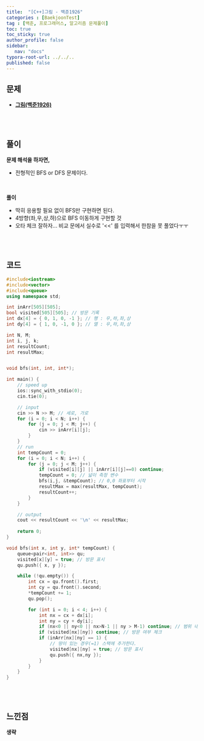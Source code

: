 ```yaml
---
title:  "[C++]그림 - 백준1926"
categories : [BaekjoonTest]
tag : [백준, 프로그래머스, 알고리즘 문제풀이]
toc: true
toc_sticky: true
author_profile: false
sidebar:
   nav: "docs"
typora-root-url: ../../..
published: false
---
```




## 문제

* **[그림(백준1926)](https://www.acmicpc.net/problem/1926)**

<br><br>

## 풀이

**문제 해석을 하자면,**

* 전형적인 BFS or DFS 문제이다.


<br>

**풀이**

* 딱히 응용할 필요 없이 BFS만 구현하면 된다.
* 4방향(좌,우,상,하)으로 BFS 이동하게 구현할 것
* 오타 체크 잘하자... 비교 문에서 실수로 '<<' 를 입력해서 한참을 못 풀었다ㅜㅜ


<br><br>

## 코드

```c++
#include<iostream>
#include<vector>
#include<queue>
using namespace std;

int inArr[505][505];
bool visited[505][505]; // 방문 기록
int dx[4] = { 0, 1, 0, -1 }; // 행 : 우,하,좌,상
int dy[4] = { 1, 0, -1, 0 }; // 열 : 우,하,좌,상

int N, M;
int i, j, k;
int resultCount;
int resultMax;


void bfs(int, int, int*);

int main() {
	// speed up
	ios::sync_with_stdio(0);
	cin.tie(0);

	// input
	cin >> N >> M; // 세로, 가로
	for (i = 0; i < N; i++) {
		for (j = 0; j < M; j++) {
			cin >> inArr[i][j];
		}
	}
	// run
	int tempCount = 0;
	for (i = 0; i < N; i++) {
		for (j = 0; j < M; j++) {
			if (visited[i][j] || inArr[i][j]==0) continue;
			tempCount = 0; // 넓이 측정 변수
			bfs(i,j, &tempCount); // 0,0 좌표부터 시작
			resultMax = max(resultMax, tempCount);
			resultCount++;
		}
	}

	// output
	cout << resultCount << '\n' << resultMax;
	
	return 0;
}

void bfs(int x, int y, int* tempCount) {
	queue<pair<int, int>> qu;
	visited[x][y] = true; // 방문 표시
	qu.push({ x, y });

	while (!qu.empty()) {
		int cx = qu.front().first;
		int cy = qu.front().second;
		*tempCount += 1;
		qu.pop();

		for (int i = 0; i < 4; i++) {
			int nx = cx + dx[i];
			int ny = cy + dy[i];
			if (nx<0 || ny<0 || nx>N-1 || ny > M-1) continue; // 범위 내 체크
			if (visited[nx][ny]) continue; // 방문 여부 체크
			if (inArr[nx][ny] == 1) {
				// 땅이 있는 경우(=1) 스택에 추가한다.
				visited[nx][ny] = true; // 방문 표시
				qu.push({ nx,ny });
			}
		}
	}
}
```

<br><br>

## 느낀점

**생략**
